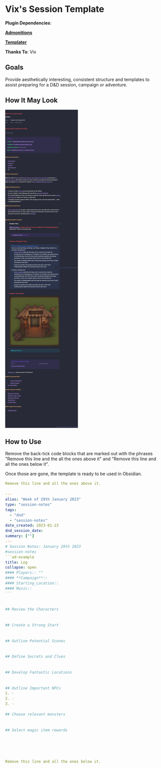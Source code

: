 # Vix's Session Template

**Plugin Dependencies**:

**[Admonitions](https://github.com/valentine195/obsidian-admonition)**

**[Templater](https://github.com/SilentVoid13/Templater)**

**Thanks To**: Vix

## Goals

Provide aesthetically interesting, consistent structure and templates to assist preparing for a D&D session, campaign or adventure.

## How It May Look

![Session Page](zzAttachments/Vix_Session.png)

## How to Use

Remove the back-tick code blocks that are marked out with the phrases "Remove this line and the all the ones above it" and "Remove this line and all the ones below it".

Once those are gone, the template is ready to be used in Obsidian.

````yaml
Remove this line and all the ones above it.

---
alias: "Week of 29th January 2023"
type: "session-notes"
tags:
  - "dnd" 
  - "session-notes"
date_created: 2023-01-23
dnd_session_date: 
summary: [""]
---
# Session Notes: January 29th 2023
#session-notes 
```ad-example
title: Log
collapse: open
#### Players:: ""
#### **Campaign**:: 
#### Starting_Location::
#### Music::
```


## Review the Characters


## Create a Strong Start


## Outline Potential Scenes


## Define Secrets and Clues


## Develop Fantastic Locations


## Outline Important NPCs
1. - 
2. -
3. -

## Choose relevant monsters


## Select magic item rewards





Remove this line and all the ones below it.
````
